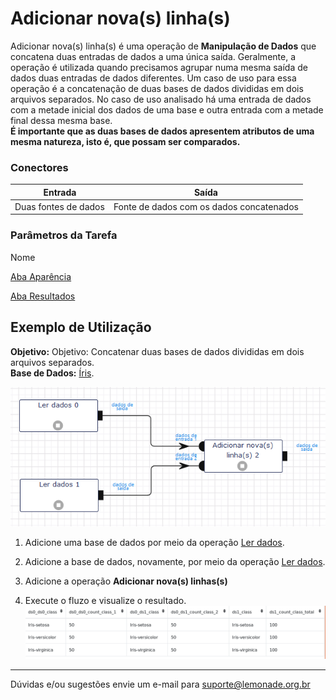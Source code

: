 # Adicionar nova(s) linha(s)

Adicionar nova(s) linha(s) é uma operação de **Manipulação de Dados** que concatena duas entradas de dados a uma única saída. Geralmente, a operação é utilizada quando precisamos agrupar numa mesma saída de dados duas entradas de dados diferentes. Um caso de uso para essa operação é a concatenação de duas bases de dados divididas em dois arquivos separados. No caso de uso analisado há uma entrada de dados com a metade inicial dos dados de uma base e outra entrada com a metade final dessa mesma base.\
**É importante que as duas bases de dados apresentem atributos de uma mesma natureza, isto é, que possam ser comparados.**



### Conectores
| Entrada | Saída |
| --- | --- |
| Duas fontes de dados | Fonte de dados com os dados concatenados |

### Parâmetros da Tarefa
Nome

[Aba Aparência][1]

[Aba Resultados][2]


## Exemplo de Utilização

**Objetivo:** Objetivo: Concatenar duas bases de dados divididas em dois arquivos separados.\
**Base de Dados:** [Íris][1].

![Ler dados](/docs/img/spark/manipulacao_de_dados/linha_adicionar_nova/image1.png)

1. Adicione uma base de dados por meio da operação [Ler dados][3].

2. Adicione a base de dados, novamente, por meio da operação [Ler dados][3].


3. Adicione a operação **Adicionar nova(s) linhas(s)**

4. Execute o fluzo e visualize o resultado.\
	![Resultado](/docs/img/spark/manipulacao_de_dados/linha_adicionar_nova/image2.png)

-----

Dúvidas e/ou sugestões envie um e-mail para suporte@lemonade.org.br

[1]: /pt-br/
[2]: /pt-br/
[3]: /pt-br/